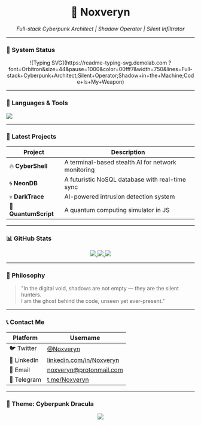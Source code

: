 <div align="center">
  <h1>👾 Noxveryn</h1>
  <p><i>Full-stack Cyberpunk Architect | Shadow Operator | Silent Infiltrator</i></p>
</div>

---

### 🧠 System Status

<div align="center">
  ![Typing SVG](https://readme-typing-svg.demolab.com ?font=Orbitron&size=44&pause=1000&color=00fff7&width=750&lines=Full-stack+Cyberpunk+Architect;Silent+Operator;Shadow+in+the+Machine;Code+Is+My+Weapon)
</div>

---

### 🧬 Languages & Tools

<picture>
  <source media="(prefers-color-scheme: dark)" srcset="https://skillicons.dev/icons?perline=5&theme=dark&skills=js,py,ts,go,java,cpp,php,swift,cs,html,css,sql,bash,vim,git,github,linux,docker,k8s,aws,react,vue,angular,nodejs,mongodb,postgresql,redis,nginx,express,flask,django,unity,unreal,blender,figma" />
  <img src=" https://skillicons.dev/icons?perline=5&skills=js,py,ts,go,java,cpp,php,swift,cs,html,css,sql,bash,vim,git,github,linux,docker,k8s,aws,react,vue,angular,nodejs,mongodb,postgresql,redis,nginx,express,flask,django,unity,unreal,blender,figma" />
</picture>

---

### 🚀 Latest Projects

| Project | Description |
|--------|-------------|
| 🔥 <b>CyberShell</b> | A terminal-based stealth AI for network monitoring |
| 🌀 <b>NeonDB</b> | A futuristic NoSQL database with real-time sync |
| 💀 <b>DarkTrace</b> | AI-powered intrusion detection system |
| 🌌 <b>QuantumScript</b> | A quantum computing simulator in JS |

---

### 📊 GitHub Stats

<div align="center">
  <a href=" https://github.com/Noxveryn ">
    <img src="https://github-readme-stats.vercel.app/api?username=Noxveryn&theme=dracula&show_icons=true" />
  </a>
  <a href=" https://github.com/Noxveryn ">
    <img src="https://github-readme-stats.vercel.app/api/top-langs/?username=Noxveryn&theme=dracula" />
  </a>
  <a href=" https://github.com/Noxveryn ">
    <img src="https://github-readme-stats.vercel.app/api/wakatime?username=Noxveryn&theme=dracula" />
  </a>
</div>

---

### 🧠 Philosophy

> "In the digital void, shadows are not empty — they are the silent hunters.  
> I am the ghost behind the code, unseen yet ever-present."

---

### 📞 Contact Me

| Platform | Username |
|----------|----------|
| 🐦 Twitter | [@Noxveryn]( https://twitter.com/Noxveryn ) |
| 💼 LinkedIn | [linkedin.com/in/Noxveryn](https://linkedin.com/in/Noxveryn ) |
| 📧 Email | [noxveryn@protonmail.com](mailto:noxveryn@protonmail.com) |
| 💬 Telegram | [t.me/Noxveryn](https://t.me/Noxveryn ) |

---

### 🎨 Theme: Cyberpunk Dracula

<div align="center">
  <img src="https://via.placeholder.com/600x200?text=CYBERPUNK+THEME+LOADED" />
</div>
